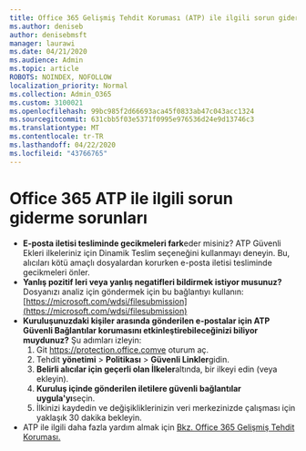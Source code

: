 ```yaml
---
title: Office 365 Gelişmiş Tehdit Koruması (ATP) ile ilgili sorun giderme sorunları
ms.author: deniseb
author: denisebmsft
manager: laurawi
ms.date: 04/21/2020
ms.audience: Admin
ms.topic: article
ROBOTS: NOINDEX, NOFOLLOW
localization_priority: Normal
ms.collection: Admin_O365
ms.custom: 3100021
ms.openlocfilehash: 99bc985f2d66693aca45f0833ab47c043acc1324
ms.sourcegitcommit: 631cbb5f03e5371f0995e976536d24e9d13746c3
ms.translationtype: MT
ms.contentlocale: tr-TR
ms.lasthandoff: 04/22/2020
ms.locfileid: "43766765"
---
```

# <a name="troubleshoot-issues-with-office-365-atp"></a>Office 365 ATP ile ilgili sorun giderme sorunları

- **E-posta iletisi tesliminde gecikmeleri fark**eder misiniz? ATP Güvenli Ekleri ilkeleriniz için Dinamik Teslim seçeneğini kullanmayı deneyin. Bu, alıcıları kötü amaçlı dosyalardan korurken e-posta iletisi tesliminde gecikmeleri önler.
- **Yanlış pozitif leri veya yanlış negatifleri bildirmek istiyor musunuz?** Dosyanızı analiz için göndermek için bu bağlantıyı kullanın:[https://microsoft.com/wdsi/filesubmission](https://microsoft.com/wdsi/filesubmission)
- **Kuruluşunuzdaki kişiler arasında gönderilen e-postalar için ATP Güvenli Bağlantılar korumasını etkinleştirebileceğinizi biliyor muydunuz?** Şu adımları izleyin:
    1. Git https://protection.office.comve oturum aç.
    2. Tehdit **yönetimi** > **Politikası** > **Güvenli Linkler**gidin.
    3. **Belirli alıcılar için geçerli olan İlkeler**altında, bir ilkeyi edin (veya ekleyin).
    4. **Kuruluş içinde gönderilen iletilere güvenli bağlantılar uygula'yı**seçin.
    5. İlkinizi kaydedin ve değişikliklerinizin veri merkezinizde çalışması için yaklaşık 30 dakika bekleyin.
- ATP ile ilgili daha fazla yardım almak için [Bkz. Office 365 Gelişmiş Tehdit Koruması.](https://docs.microsoft.com/office365/securitycompliance/office-365-atp)